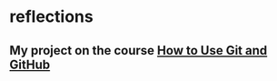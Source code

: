 # reflections
## My project on the course [How to Use Git and GitHub](https://www.udacity.com/course/how-to-use-git-and-github--ud775)
